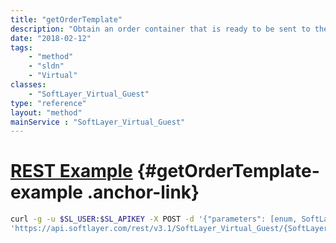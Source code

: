 ```yaml
---
title: "getOrderTemplate"
description: "Obtain an order container that is ready to be sent to the [[SoftLayer_Product_Order#placeOrder|SoftLayer_Product_Order::placeOrder]] method. This container will include all services that the selected computing instance has. If desired you may remove prices which were returned. "
date: "2018-02-12"
tags:
    - "method"
    - "sldn"
    - "Virtual"
classes:
    - "SoftLayer_Virtual_Guest"
type: "reference"
layout: "method"
mainService : "SoftLayer_Virtual_Guest"
---
```


# [REST Example](#getOrderTemplate-example) <a href="/article/rest/"><i class="fas fa-question"></i></a> {#getOrderTemplate-example .anchor-link} 
```bash
curl -g -u $SL_USER:$SL_APIKEY -X POST -d '{"parameters": [enum, SoftLayer_Product_Item_Price]}' \
'https://api.softlayer.com/rest/v3.1/SoftLayer_Virtual_Guest/{SoftLayer_Virtual_GuestID}/getOrderTemplate'
```
